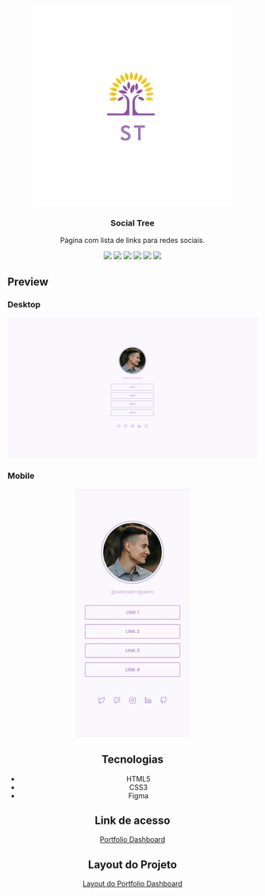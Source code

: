 <div align="center">
<img src="https://github.com/udanielnogueira/social-tree/blob/main/assets/social-tree-logo.png" alt="Social Tree logo" height="400">
<h3>Social Tree</h3>
<p>Página com lista de links para redes sociais.</p>
<img src="https://img.shields.io/github/languages/count/udanielnogueira/social-tree">
<img src="https://img.shields.io/github/languages/top/udanielnogueira/social-tree">
<img src="https://img.shields.io/github/languages/code-size/udanielnogueira/social-tree">
<img src="https://img.shields.io/github/license/udanielnogueira/social-tree">
<img src="https://img.shields.io/github/last-commit/udanielnogueira/social-tree">
<img src="https://img.shields.io/github/deployments/udanielnogueira/social-tree/github-pages">
</div>

## Preview

### Desktop 

![Preview do projeto](assets/social-tree-desktop.png "Social Tree Desktop Preview")

### Mobile

<div align="center">
    <img src="assets/social-tree-mobile.JPG" height="500" alt="Social Tree Mobile Preview">
<div>

## Tecnologias

- HTML5
- CSS3
- Figma

## Link de acesso

<a href="https://udanielnogueira.github.io/social-tree/" target="_blank">Portfolio Dashboard</a>

## Layout do Projeto

<a href="https://www.figma.com/file/xm70w668XkJnMFm6JjuIQI/DD-Social-links">Layout do Portfolio Dashboard</a>

<!-- 
Images
![Image](image.png "Image")
 -->

 <!-- 
Gifs
Windows + G
Windows + Alt + R
https://cloudconvert.com/mp4-to-gif
https://www.iloveimg.com/compress-image/compress-gif
-->

<!-- 
Badges
https://shields.io/
https://simpleicons.org/
https://forthebadge.com/
https://github.com/alexandresanlim/Badges4-README.md-Profile
 -->

<!-- 
Logos
https://temp-mail.org/en/
https://www.shopify.com/br/ferramentas/criador-de-logo
-->

<!-- 
Refs
https://github.com/othneildrew/Best-README-Template
https://github.com/matiassingers/awesome-readme
https://github.com/amitmerchant1990/electron-markdownify
 -->